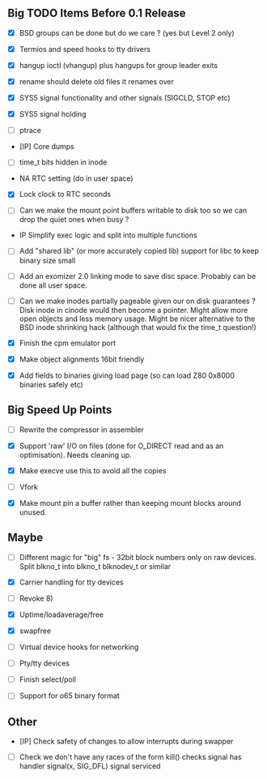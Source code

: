 Big TODO Items Before 0.1 Release
---------------------------------

- [x]   BSD groups can be done but do we care ? (yes but Level 2 only)

- [x]	Termios and speed hooks to tty drivers

- [x]	hangup ioctl (vhangup) plus hangups for group leader exits

- [x]	rename should delete old files it renames over

- [x]	SYS5 signal functionality and other signals (SIGCLD, STOP etc)

- [x]	SYS5 signal holding

- [ ]	ptrace

- [IP]	Core dumps

- [ ]	time_t bits hidden in inode

- NA	RTC setting (do in user space)

- [x]	Lock clock to RTC seconds

- [ ]	Can we make the mount point buffers writable to disk too so we can
	drop the quiet ones when busy ?

- IP	Simplify exec logic and split into multiple functions

- [ ]	Add "shared lib" (or more accurately copied lib) support for libc
	to keep binary size small

- [ ]	Add an exomizer 2.0 linking mode to save disc space. Probably
	can be done all user space.

- [ ]	Can we make inodes partially pageable given our on disk guarantees ?
	Disk inode in cinode would then become a pointer. Might allow more open
	objects and less memory usage. Might be nicer alternative to the BSD
	inode shrinking hack (although that would fix the time_t question!)

- [x]	Finish the cpm emulator port

- [x]	Make object alignments 16bit friendly

- [x]	Add fields to binaries giving load page (so can load Z80 0x8000
	binaries safely etc)

Big Speed Up Points
-------------------

- [ ]	Rewrite the compressor in assembler

- [x]	Support 'raw' I/O on files	(done for O_DIRECT read and as an
	optimisation). Needs cleaning up.

- [x]	Make execve use this to avoid all the copies

- [ ]	Vfork

- [x]	Make mount pin a buffer rather than keeping mount blocks around
	unused.

Maybe
-----
- [ ]	Different magic for "big" fs - 32bit block numbers only on raw
	devices. Split blkno_t into blkno_t blknodev_t or similar

- [x]	Carrier handling for tty devices

- [ ]	Revoke 8)

- [x]	Uptime/loadaverage/free

- [x]	swapfree

- [ ]	Virtual device hooks for networking

- [ ]	Pty/tty devices

- [ ]	Finish select/poll

- [ ]	Support for o65 binary format

Other
-----
- [IP]	Check safety of changes to allow interrupts during swapper

- [ ]	Check we don't have any races of the form
	kill()
		checks signal has handler
	signal(x, SIG_DFL)
		signal serviced
